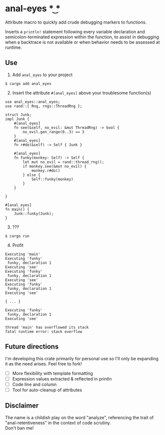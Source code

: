 
# anal-eyes  \* ͜\*
Attribute macro to quickly add crude debugging markers to functions. <br>

Inserts a `println!` statement following every variable declaration
and semicolon-terminated expression within the function, to assist in debugging
when a backtrace is not available or when behavior needs to be assessed at runtime.

## Use
1. Add `anal_eyes` to your project
```
$ cargo add anal_eyes
```
2. Insert the attribute `#[anal_eyes]` above your troublesome function(s)
```
use anal_eyes::anal_eyes;
use rand::{ Rng, rngs::ThreadRng };

struct Junk;
impl Junk {
    #[anal_eyes]
    fn see(&self, no_evil: &mut ThreadRng) -> bool {
        no_evil.gen_range(0..3) == 3
    }
    #[anal_eyes]
    fn r#do(&self) -> Self { Junk }

    #[anal_eyes]
    fn funky(monkey: Self) -> Self {
        let mut no_evil = rand::thread_rng();
        if monkey.see(&mut no_evil) {
            monkey.r#do()
        } else {
            Self::funky(monkey)
        }
    }

}

#[anal_eyes]
fn main() {
    Junk::funky(Junk);
}

```
3. ???
```
$ cargo run
```
4. Profit
```
Executing 'main'
Executing 'funky'
 funky, declaration 1
Executing 'see'
Executing 'funky'
 funky, declaration 1
Executing 'see'
Executing 'funky'
 funky, declaration 1
Executing 'see'

{ ... }

Executing 'funky'
 funky, declaration 1
Executing 'see'

thread 'main' has overflowed its stack
fatal runtime error: stack overflow

```

## Future directions
I'm developing this crate primarily for personal use so I'll only be expanding it
as the need arises. Feel free to fork!
- [ ] More flexibility with template formatting
- [ ] Expression values extracted & reflected in println
- [ ] Code line and column
- [ ] Tool for auto-cleanup of attributes

## Disclaimer
The name is a childish play on the word "analyze", referencing the trait of 
"anal-retentiveness" in the context of code scrutiny. <br> Don't ban me!
